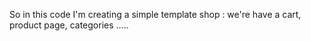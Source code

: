  So in this code I'm creating a simple template shop : we're have a cart, product page, categories .....
